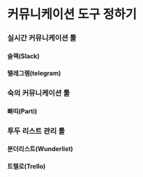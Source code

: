 # 커뮤니케이션 도구 정하기 

### 실시간 커뮤니케이션 툴 

#### 슬랙(Slack)

#### 텔레그렘(telegram)

### 숙의 커뮤니케이션 툴 

#### 빠띠(Parti)

### 투두 리스트 관리 툴 

#### 분더리스트(Wunderlist)

#### 트렐로(Trello)